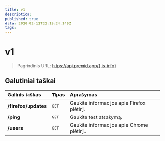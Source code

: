 ```yaml
---
title: v1
description:
published: true
date: 2020-02-12T22:15:24.145Z
tags:
---
```


# v1

> Pagrindinis URL: https://api.premid.app/{.is-info}


## Galutiniai taškai

<table>
  <thead>
    <tr>
      <th style="text-align:left">Galinis taškas</th>
      <th style="text-align:left">Tipas</th>
      <th style="text-align:left">Aprašymas</th>
    </tr>
  </thead>
  <tbody>
    <tr>
      <td style="text-align:left"><b>/firefox/updates</b>
      </td>
      <td style="text-align:left"><code>GET</code></td>
      <td style="text-align:left">Gaukite informacijos apie Firefox plėtinį.</td>
    </tr>
    <tr>
      <td style="text-align:left"><b>/ping</b>
      </td>
      <td style="text-align:left"><code>GET</code></td>
      <td style="text-align:left">Gaukite test atsakymą.</td>
    </tr>
    <tr>
      <td style="text-align:left"><b>/users</b>
      </td>
      <td style="text-align:left"><code>GET</code></td>
      <td style="text-align:left">Gaukite informacijos apie Chrome plėtinį..</td>
    </tr>
  </tbody>
</table>

